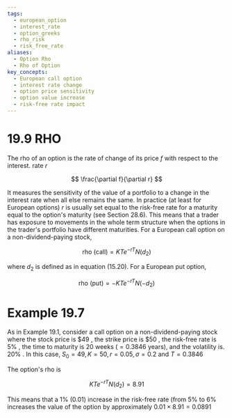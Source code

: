 ```yaml
---
tags:
  - european_option
  - interest_rate
  - option_greeks
  - rho_risk
  - risk_free_rate
aliases:
  - Option Rho
  - Rho of Option
key_concepts:
  - European call option
  - interest rate change
  - option price sensitivity
  - option value increase
  - risk-free rate impact
---
```


# 19.9 RHO  

The rho of an option is the rate of change of its price $f$ with respect to the interest. rate $r$  

$$
\frac{\partial f}{\partial r}
$$  

It measures the sensitivity of the value of a portfolio to a change in the interest rate when all else remains the same. In practice (at least for European options) $r$ is usually set equal to the risk-free rate for a maturity equal to the option's maturity (see Section 28.6). This means that a trader has exposure to movements in the whole term structure when the options in the trader's portfolio have different maturities. For a European call option on a non-dividend-paying stock,  

$$
\mathrm{rho~(call)}=K T e^{-r T}N(d_{2})
$$  

where $d_{2}$ is defined as in equation (15.20). For a European put option,  

$$
\mathrm{rho~(put)}=-K T e^{-r T}N(-d_{2})
$$  

# Example 19.7  

As in Example 19.1, consider a call option on a non-dividend-paying stock where the stock price is $\$49$ , the strike price is $\$50$ , the risk-free rate is $5\%$ , the time to maturity is 20 weeks $(=0.3846$ years), and the volatility is. $20\%$ . In this case, $S_{0}=49,K=50,r=0.05,\sigma=0.2$ and $T=0.3846$  

The option's rho is  

$$
K T e^{-r T}N(d_{2})=8.91
$$  

This means that a $1\%$ (0.01) increase in the risk-free rate (from $5\%$ to $6\%$ increases the value of the option by approximately $0.01\times8.91=0.0891$  
